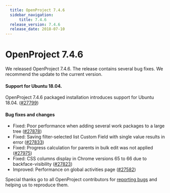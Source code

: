 ```yaml
---
  title: OpenProject 7.4.6
  sidebar_navigation:
      title: 7.4.6
  release_version: 7.4.6
  release_date: 2018-07-10
---
```


# OpenProject 7.4.6

We released OpenProject 7.4.6. The release contains several bug fixes.
We recommend the update to the current version.

#### Support for Ubuntu 18.04.

OpenProject 7.4.6 packaged installation introduces support for Ubuntu
18.04. 
([#27799](https://community.openproject.com/projects/openproject/work_packages/27799))

#### Bug fixes and changes

  - Fixed: Poor performance when adding several work packages to a large
    tree
    ([#27878](https://community.openproject.com/projects/openproject/work_packages/27878))
  - Fixed: Saving filter-selected list Custom Field with single value
    results in error
    ([#27833](https://community.openproject.com/projects/openproject/work_packages/27833))
  - Fixed: Progress calculation for parents in bulk edit was not applied
    ([#27975](https://community.openproject.com/projects/openproject/work_packages/27975))
  - Fixed: CSS columns display in Chrome versions 65 to 66 due to
    backface-visibility
    ([#27823](https://community.openproject.com/projects/openproject/work_packages/27823))
  - Improved: Performance on global activities page
    ([#27582](https://community.openproject.com/projects/openproject/work_packages/27582))

Special thanks go to all OpenProject contributors for [reporting
bugs](../../development/report-a-bug/) and helping
us to reproduce them.


